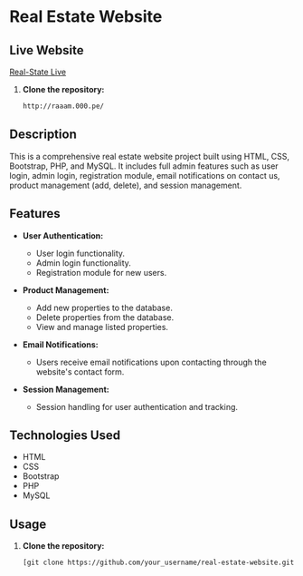 # Real Estate Website

## Live Website

[Real-State Live](http://raaam.000.pe/)

1. **Clone the repository:**

   ```bash
   http://raaam.000.pe/

## Description

This is a comprehensive real estate website project built using HTML, CSS, Bootstrap, PHP, and MySQL. It includes full admin features such as user login, admin login, registration module, email notifications on contact us, product management (add, delete), and session management.

## Features

- **User Authentication:**
  - User login functionality.
  - Admin login functionality.
  - Registration module for new users.

- **Product Management:**
  - Add new properties to the database.
  - Delete properties from the database.
  - View and manage listed properties.

- **Email Notifications:**
  - Users receive email notifications upon contacting through the website's contact form.

- **Session Management:**
  - Session handling for user authentication and tracking.

## Technologies Used

- HTML
- CSS
- Bootstrap
- PHP
- MySQL

## Usage

1. **Clone the repository:**

   ```bash
   [git clone https://github.com/your_username/real-estate-website.git](https://github.com/raaam02/Real-State.git)https://github.com/raaam02/Real-State.git

